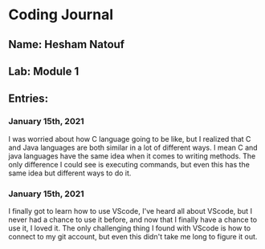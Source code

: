 # Coding Journal
## Name: Hesham Natouf
## Lab: Module 1
## Entries:
### January 15th, 2021
I was worried about how C language going to be like, but I realized that C and Java languages are both similar in a lot of different ways. I mean C and java languages have the same idea when it comes to writing methods. The only difference I could see is executing commands, but even this has the same idea but different ways to do it.  

### January 15th, 2021
I finally got to learn how to use VScode, I've heard all about VScode, but I never had a chance to use it before, and now that I finally have a chance to use it, I loved it. The only challenging thing I found with VScode is how to connect to my git account, but even this didn't take me long to figure it out.
